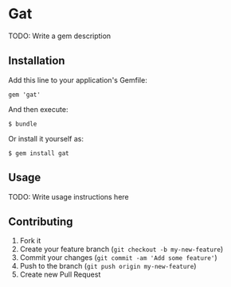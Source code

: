 # Gat

TODO: Write a gem description

## Installation

Add this line to your application's Gemfile:

    gem 'gat'

And then execute:

    $ bundle

Or install it yourself as:

    $ gem install gat

## Usage

TODO: Write usage instructions here

## Contributing

1. Fork it
2. Create your feature branch (`git checkout -b my-new-feature`)
3. Commit your changes (`git commit -am 'Add some feature'`)
4. Push to the branch (`git push origin my-new-feature`)
5. Create new Pull Request
